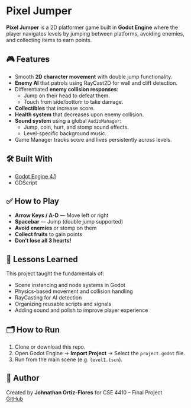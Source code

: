 # Pixel Jumper

**Pixel Jumper** is a 2D platformer game built in **Godot Engine** where the player navigates levels by jumping between platforms, avoiding enemies, and collecting items to earn points.

## 🎮 Features

- Smooth **2D character movement** with double jump functionality.
- **Enemy AI** that patrols using RayCast2D for wall and cliff detection.
- Differentiated **enemy collision responses**:
  - Jump on their head to defeat them.
  - Touch from side/bottom to take damage.
- **Collectibles** that increase score.
- **Health system** that decreases upon enemy collision.
- **Sound system** using a global `AudioManager`:
  - Jump, coin, hurt, and stomp sound effects.
  - Level-specific background music.
- Game Manager tracks score and lives persistently across levels.

## 🛠 Built With

- [Godot Engine 4.1](https://godotengine.org/)
- GDScript


## ✅ How to Play

- **Arrow Keys / A-D** — Move left or right  
- **Spacebar** — Jump (double jump supported)  
- **Avoid enemies** or stomp on them  
- **Collect fruits** to gain points  
- **Don’t lose all 3 hearts!**

## 🧠 Lessons Learned

This project taught the fundamentals of:
- Scene instancing and node systems in Godot
- Physics-based movement and collision handling
- RayCasting for AI detection
- Organizing reusable scripts and signals
- Adding sound and polish to improve player experience

## 🗂️ How to Run

1. Clone or download this repo.
2. Open Godot Engine → **Import Project** → Select the `project.godot` file.
3. Run from the main scene (e.g. `level1.tscn`).

## 🙋 Author

Created by **Johnathan Ortiz-Flores** for CSE 4410 – Final Project  
[GitHub](https://github.com/johnathanwastaken)
